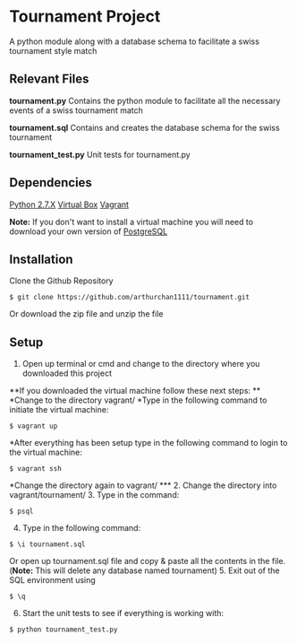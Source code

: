 # Tournament Project
A python module along with a database schema to facilitate a swiss tournament style match

## Relevant Files

**tournament.py**
Contains the python module to facilitate all the necessary events of a swiss tournament match

**tournament.sql**
Contains and creates the database schema for the swiss tournament

**tournament_test.py**
Unit tests for tournament.py

## Dependencies
[Python 2.7.X](https://www.python.org/downloads/)
[Virtual Box](https://www.virtualbox.org/wiki/Downloads)
[Vagrant](https://www.vagrantup.com/downloads.html)

**Note:** If you don't want to install a virtual machine you will need to download your own version of [PostgreSQL](https://www.postgresql.org/download/)

##  Installation
Clone the Github Repository
```
$ git clone https://github.com/arthurchan1111/tournament.git
```
Or download the zip file and unzip the file

## Setup

1. Open up terminal or cmd and change to the directory where you downloaded this project

**If you downloaded the virtual machine follow these next steps: **
  *Change to the directory vagrant/
  *Type in the following command to initiate the virtual machine:
  ```
  $ vagrant up
  ```
  *After everything has been setup type in the following command to login to the virtual machine:
  ```
  $ vagrant ssh
  ```
  *Change the directory again to vagrant/ ***
2. Change the directory into vagrant/tournament/
3. Type in the command:

  ```
  $ psql
  ```
4. Type in the following command:

  ```
  $ \i tournament.sql
  ```
 Or open up tournament.sql file and copy & paste all the contents in the file. (**Note:** This will delete any database named tournament)
5. Exit out of the SQL environment using
  ```
  $ \q
  ```
6. Start the unit tests to see if everything is working with:
  ```
  $ python tournament_test.py
  ```
